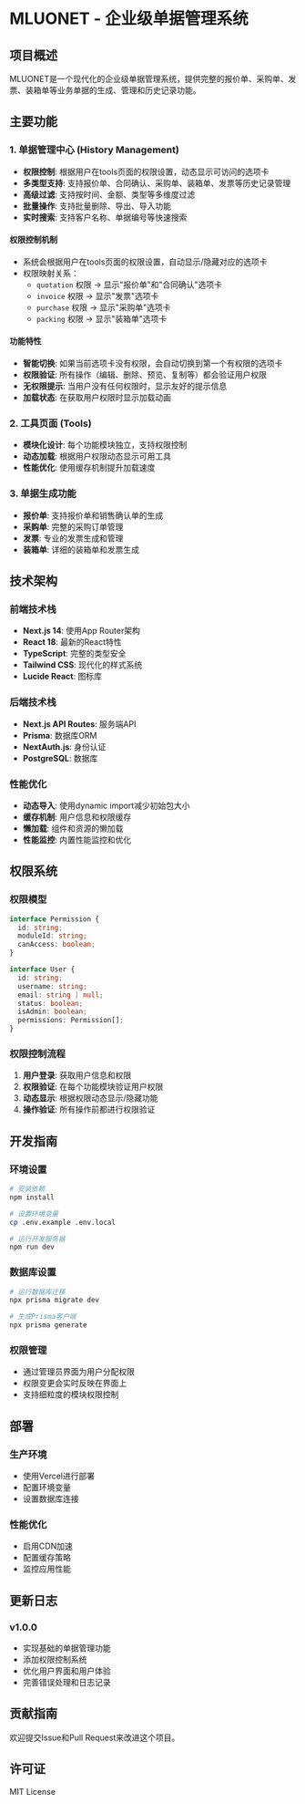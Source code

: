 # MLUONET - 企业级单据管理系统

## 项目概述

MLUONET是一个现代化的企业级单据管理系统，提供完整的报价单、采购单、发票、装箱单等业务单据的生成、管理和历史记录功能。

## 主要功能

### 1. 单据管理中心 (History Management)
- **权限控制**: 根据用户在tools页面的权限设置，动态显示可访问的选项卡
- **多类型支持**: 支持报价单、合同确认、采购单、装箱单、发票等历史记录管理
- **高级过滤**: 支持按时间、金额、类型等多维度过滤
- **批量操作**: 支持批量删除、导出、导入功能
- **实时搜索**: 支持客户名称、单据编号等快速搜索

#### 权限控制机制
- 系统会根据用户在tools页面的权限设置，自动显示/隐藏对应的选项卡
- 权限映射关系：
  - `quotation` 权限 → 显示"报价单"和"合同确认"选项卡
  - `invoice` 权限 → 显示"发票"选项卡
  - `purchase` 权限 → 显示"采购单"选项卡
  - `packing` 权限 → 显示"装箱单"选项卡

#### 功能特性
- **智能切换**: 如果当前选项卡没有权限，会自动切换到第一个有权限的选项卡
- **权限验证**: 所有操作（编辑、删除、预览、复制等）都会验证用户权限
- **无权限提示**: 当用户没有任何权限时，显示友好的提示信息
- **加载状态**: 在获取用户权限时显示加载动画

### 2. 工具页面 (Tools)
- **模块化设计**: 每个功能模块独立，支持权限控制
- **动态加载**: 根据用户权限动态显示可用工具
- **性能优化**: 使用缓存机制提升加载速度

### 3. 单据生成功能
- **报价单**: 支持报价单和销售确认单的生成
- **采购单**: 完整的采购订单管理
- **发票**: 专业的发票生成和管理
- **装箱单**: 详细的装箱单和发票生成

## 技术架构

### 前端技术栈
- **Next.js 14**: 使用App Router架构
- **React 18**: 最新的React特性
- **TypeScript**: 完整的类型安全
- **Tailwind CSS**: 现代化的样式系统
- **Lucide React**: 图标库

### 后端技术栈
- **Next.js API Routes**: 服务端API
- **Prisma**: 数据库ORM
- **NextAuth.js**: 身份认证
- **PostgreSQL**: 数据库

### 性能优化
- **动态导入**: 使用dynamic import减少初始包大小
- **缓存机制**: 用户信息和权限缓存
- **懒加载**: 组件和资源的懒加载
- **性能监控**: 内置性能监控和优化

## 权限系统

### 权限模型
```typescript
interface Permission {
  id: string;
  moduleId: string;
  canAccess: boolean;
}

interface User {
  id: string;
  username: string;
  email: string | null;
  status: boolean;
  isAdmin: boolean;
  permissions: Permission[];
}
```

### 权限控制流程
1. **用户登录**: 获取用户信息和权限
2. **权限验证**: 在每个功能模块验证用户权限
3. **动态显示**: 根据权限动态显示/隐藏功能
4. **操作验证**: 所有操作前都进行权限验证

## 开发指南

### 环境设置
```bash
# 安装依赖
npm install

# 设置环境变量
cp .env.example .env.local

# 运行开发服务器
npm run dev
```

### 数据库设置
```bash
# 运行数据库迁移
npx prisma migrate dev

# 生成Prisma客户端
npx prisma generate
```

### 权限管理
- 通过管理员界面为用户分配权限
- 权限变更会实时反映在界面上
- 支持细粒度的模块权限控制

## 部署

### 生产环境
- 使用Vercel进行部署
- 配置环境变量
- 设置数据库连接

### 性能优化
- 启用CDN加速
- 配置缓存策略
- 监控应用性能

## 更新日志

### v1.0.0
- 实现基础的单据管理功能
- 添加权限控制系统
- 优化用户界面和用户体验
- 完善错误处理和日志记录

## 贡献指南

欢迎提交Issue和Pull Request来改进这个项目。

## 许可证

MIT License
